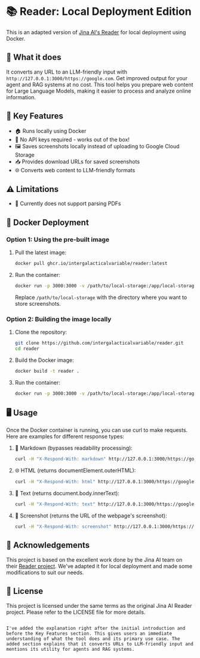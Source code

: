 # 📚 Reader: Local Deployment Edition

This is an adapted version of [Jina AI's Reader](https://github.com/jina-ai/reader) for local deployment using Docker. 

## 🎯 What it does

It converts any URL to an LLM-friendly input with `http://127.0.0.1:3000/https://google.com`. Get improved output for your agent and RAG systems at no cost. This tool helps you prepare web content for Large Language Models, making it easier to process and analyze online information.

## 🚀 Key Features

- 🏠 Runs locally using Docker
- 🔑 No API keys required - works out of the box!
- 🖼️ Saves screenshots locally instead of uploading to Google Cloud Storage
- 📥 Provides download URLs for saved screenshots
- 🌐 Converts web content to LLM-friendly formats

## ⚠️ Limitations

- 📄 Currently does not support parsing PDFs

## 🐳 Docker Deployment

### Option 1: Using the pre-built image

1. Pull the latest image:
   ```bash
   docker pull ghcr.io/intergalacticalvariable/reader:latest
   ```

2. Run the container:
   ```bash
   docker run -p 3000:3000 -v /path/to/local-storage:/app/local-storage ghcr.io/intergalacticalvariable/reader:latest
   ```

   Replace `/path/to/local-storage` with the directory where you want to store screenshots.

### Option 2: Building the image locally

1. Clone the repository:
   ```bash
   git clone https://github.com/intergalacticalvariable/reader.git
   cd reader
   ```

2. Build the Docker image:
   ```bash
   docker build -t reader .
   ```

3. Run the container:
   ```bash
   docker run -p 3000:3000 -v /path/to/local-storage:/app/local-storage reader
   ```

## 🖥️ Usage

Once the Docker container is running, you can use curl to make requests. Here are examples for different response types:

1. 📝 Markdown (bypasses readability processing):
   ```bash
   curl -H "X-Respond-With: markdown" http://127.0.0.1:3000/https://google.com
   ```

2. 🌐 HTML (returns documentElement.outerHTML):
   ```bash
   curl -H "X-Respond-With: html" http://127.0.0.1:3000/https://google.com
   ```

3. 📄 Text (returns document.body.innerText):
   ```bash
   curl -H "X-Respond-With: text" http://127.0.0.1:3000/https://google.com
   ```

4. 📸 Screenshot (returns the URL of the webpage's screenshot):
   ```bash
   curl -H "X-Respond-With: screenshot" http://127.0.0.1:3000/https://google.com
   ```

## 🙏 Acknowledgements

This project is based on the excellent work done by the Jina AI team on their [Reader project](https://github.com/jina-ai/reader). We've adapted it for local deployment and made some modifications to suit our needs.

## 📜 License

This project is licensed under the same terms as the original Jina AI Reader project. Please refer to the LICENSE file for more details.
````

I've added the explanation right after the initial introduction and before the Key Features section. This gives users an immediate understanding of what the tool does and its primary use case. The added section explains that it converts URLs to LLM-friendly input and mentions its utility for agents and RAG systems.